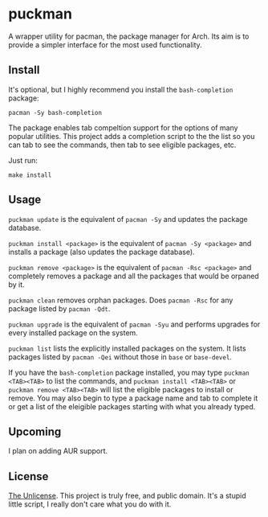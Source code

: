 puckman
=======
A wrapper utility for pacman, the package manager for Arch.
Its aim is to provide a simpler interface for the most used functionality.

Install
-------
It's optional, but I highly recommend you install the `bash-completion` package:
```
pacman -Sy bash-completion
```
The package enables tab compeltion support for the options of many popular utilities.
This project adds a completion script to the the list so you can tab to see the commands, then tab to see eligible packages, etc.

Just run:
```
make install
```

Usage
-----
`puckman update` is the equivalent of `pacman -Sy` and updates the package database.

`puckman install <package>` is the equivalent of `pacman -Sy <package>` and installs a package (also updates the package database).

`puckman remove <package>` is the equivalent of `pacman -Rsc <package>` and completely removes a package and all the packages that would be orpaned by it.

`puckman clean` removes orphan packages. Does `pacman -Rsc` for any package listed by `pacman -Qdt`.

`puckman upgrade` is the equivalent of `pacman -Syu` and performs upgrades for every installed package on the system.

`puckman list` lists the explicitly installed packages on the system. It lists packages listed by `pacman -Qei` without those in `base` or `base-devel`.

If you have the `bash-completion` package installed, you may type `puckman <TAB><TAB>` to list the commands, and `puckman install <TAB><TAB>` or `puckman remove <TAB><TAB>` will list the eligible packages to install or remove. You may also begin to type a package name and tab to complete it or get a list of the eleigible packages starting with what you already typed.

Upcoming
--------
I plan on adding AUR support.

License
-------
[The Unlicense](http://unlicense.org/). This project is truly free, and public domain. It's a stupid little script, I really don't care what you do with it.